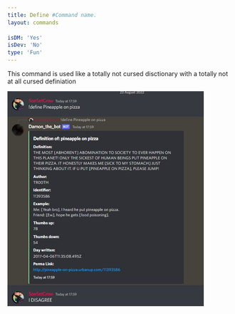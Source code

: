 ```yaml
---
title: Define #Command name.
layout: commands

isDM: 'Yes'
isDev: 'No' 
type: 'Fun'
---
```


This command is used like a totally not cursed disctionary with a totally not at all cursed definiation

![Example of the command](/assets/Commands/define.png "Example of the command")